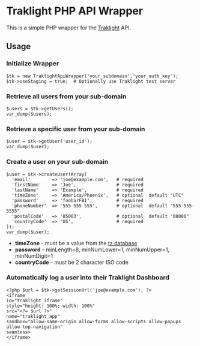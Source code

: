 # Traklight PHP API Wrapper

This is a simple PHP wrapper for the [Traklight](https://www.traklight.com/) API.

## Usage
### Initialize Wrapper

    $tk = new TraklightApiWrapper('your_subdomain','your_auth_key');
    $tk->useStaging = true;  # Optionally use Traklight test server

### Retrieve all users from your sub-domain

    $users = $tk->getUsers();
    var_dump($users);

### Retrieve a specific user from your sub-domain

    $user = $tk->getUser('user_id');
    var_dump($user);

### Create a user on your sub-domain
    $user = $tk->createUser(Array(
      'email'        => 'joe@example.com',   # required
      'firstName'    => 'Joe',               # required
      'lastName'     => 'Example',           # required
      'timeZone'     => 'America/Phoenix',   # optional  default "UTC"
      'password'     => 'foobarFB1',         # required
      'phoneNumber'  => '555-555-555',       # optional  default "555-555-5555"
      'postalCode'   => '85003',             # optional  default "00000"
      'countryCode'  => 'US',                # required
    ));
    var_dump($user);

- **timeZone** - must be a value from the [tz database](https://en.wikipedia.org/wiki/List_of_tz_database_time_zones)
- **password** - minLength=8, minNumLower=1, minNumUpper=1, minNumDigit=1
- **countryCode** - must be 2 character ISO code

### Automatically log a user into their Traklight Dashboard

    <?php $url = $tk->getSessionUrl('joe@example.com'); ?>
    <iframe
	id="traklight_iframe"
	style="height: 100%; width: 100%"
	src="<?= $url ?>"
	name="traklight_app"
	sandbox="allow-same-origin allow-forms allow-scripts allow-popups allow-top-navigation"
	seamless>
    </iframe>
